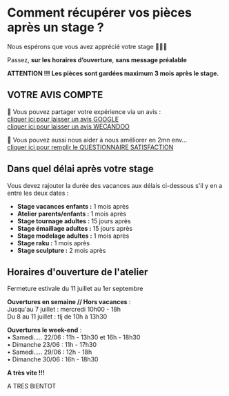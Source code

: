 # Comment récupérer vos pièces après un stage ?

Nous espérons que vous avez apprécié votre stage 🙏🙏🙏   

Passez, **sur les horaires d’ouverture**, **sans message préalable**   

**ATTENTION !!! Les pièces sont gardées maximum 3 mois après le stage.**   



## VOTRE AVIS COMPTE

🙏 Vous pouvez partager votre expérience via un avis :     
[cliquer ici pour laisser un avis GOOGLE](https://g.page/fansdeterre/review?gm)   
[cliquer ici pour laisser un avis WECANDOO](https://wecandoo.fr/atelier/initiation-ceramique-tour-decor-emaillage)  

🙏 Vous pouvez aussi nous aider à nous améliorer en 2mn env...   
[cliquer ici pour remplir le QUESTIONNAIRE SATISFACTION](https://forms.office.com/r/ZMh5YtCtj7)
 
 
## Dans quel délai après votre stage  

Vous devez rajouter la durée des vacances aux délais ci-dessous s'il y en a entre les deux dates :  
- **Stage vacances enfants :** 1 mois après 
- **Atelier parents/enfants :** 1 mois après 
- **Stage tournage adultes :** 15 jours après 
- **Stage émaillage adultes :** 15 jours après 
- **Stage modelage adultes :** 1 mois après 
- **Stage raku :** 1 mois après 
- **Stage sculpture :**  2 mois après  
  

## Horaires d'ouverture de l'atelier    
Fermeture estivale du 11 juillet au 1er septembre  

**Ouvertures en semaine // Hors vacances** :  
Jusqu'au 7 juillet : mercredi 10h00 - 18h  
Du 8 au 11 juillet : tlj de 10h à 13h30   

**Ouvertures le week-end** :    
•	Samedi..... 22/06 : 11h - 13h30 et 16h - 18h30    
•	Dimanche 23/06 : 11h - 17h30   
•	Samedi..... 29/06 : 12h - 18h    
•	Dimanche 30/06 : 16h - 18h30   
  
   
**A très vite !!!**

  

 
 
  
A TRES BIENTOT  

